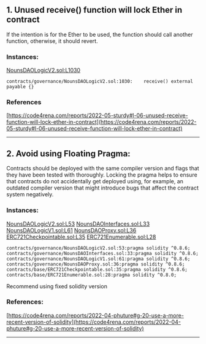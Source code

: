 
## 1. Unused receive() function will lock Ether in contract

If the intention is for the Ether to be used, the function should call another function, otherwise, it should revert.

### Instances:
[NounsDAOLogicV2.sol:L1030](https://github.com/code-423n4/2022-08-nounsdao/tree/main/contracts/governance/NounsDAOLogicV2.sol#L1030)

```
contracts/governance/NounsDAOLogicV2.sol:1030:    receive() external payable {}
``` 
### References

[https://code4rena.com/reports/2022-05-sturdy#l-06-unused-receive-function-will-lock-ether-in-contract](https://code4rena.com/reports/2022-05-sturdy#l-06-unused-receive-function-will-lock-ether-in-contract)


-----

## 2. Avoid using Floating Pragma:

Contracts should be deployed with the same compiler version and flags that they have been tested with thoroughly. Locking the pragma helps to ensure that contracts do not accidentally get deployed using, for example, an outdated compiler version that might introduce bugs that affect the contract system negatively.

### Instances:
[NounsDAOLogicV2.sol:L53](https://github.com/code-423n4/2022-08-nounsdao/tree/main/contracts/governance/NounsDAOLogicV2.sol#L53)
[NounsDAOInterfaces.sol:L33](https://github.com/code-423n4/2022-08-nounsdao/tree/main/contracts/governance/NounsDAOInterfaces.sol#L33)
[NounsDAOLogicV1.sol:L61](https://github.com/code-423n4/2022-08-nounsdao/tree/main/contracts/governance/NounsDAOLogicV1.sol#L61)
[NounsDAOProxy.sol:L36](https://github.com/code-423n4/2022-08-nounsdao/tree/main/contracts/governance/NounsDAOProxy.sol#L36)
[ERC721Checkpointable.sol:L35](https://github.com/code-423n4/2022-08-nounsdao/tree/main/contracts/base/ERC721Checkpointable.sol#L35)
[ERC721Enumerable.sol:L28](https://github.com/code-423n4/2022-08-nounsdao/tree/main/contracts/base/ERC721Enumerable.sol#L28)

```
contracts/governance/NounsDAOLogicV2.sol:53:pragma solidity ^0.8.6;
contracts/governance/NounsDAOInterfaces.sol:33:pragma solidity ^0.8.6;
contracts/governance/NounsDAOLogicV1.sol:61:pragma solidity ^0.8.6;
contracts/governance/NounsDAOProxy.sol:36:pragma solidity ^0.8.6;
contracts/base/ERC721Checkpointable.sol:35:pragma solidity ^0.8.6;
contracts/base/ERC721Enumerable.sol:28:pragma solidity ^0.8.0;
``` 
Recommend using fixed solidity version

### References:

[https://code4rena.com/reports/2022-04-phuture#g-20-use-a-more-recent-version-of-solidity](https://code4rena.com/reports/2022-04-phuture#g-20-use-a-more-recent-version-of-solidity)


-----
